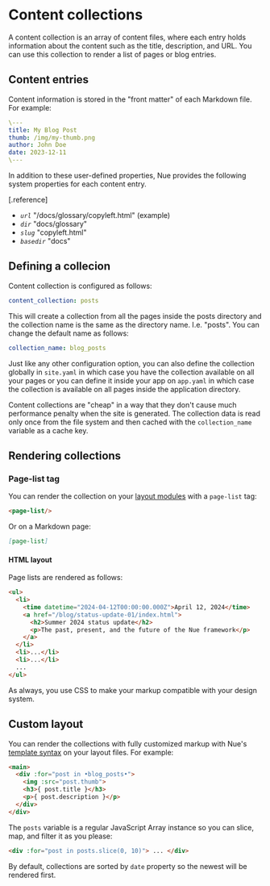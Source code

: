 
# Content collections
A content collection is an array of content files, where each entry holds information about the content such as the title, description, and URL. You can use this collection to render a list of pages or blog entries.


## Content entries
Content information is stored in the "front matter" of each Markdown file. For example:

```yaml
\---
title: My Blog Post
thumb: /img/my-thumb.png
author: John Doe
date: 2023-12-11
\---
```

In addition to these user-defined properties, Nue provides the following system properties for each content entry.

[.reference]
  - *`url`* "/docs/glossary/copyleft.html" (example)
  - *`dir`* "docs/glossary"
  - *`slug`* "copyleft.html"
  - *`basedir`* "docs"



## Defining a collecion
Content collection is configured as follows:

```yaml
content_collection: posts
```

This will create a collection from all the pages inside the posts directory and the collection name is the same as the directory name. I.e. "posts". You can change the default name as follows:

```yaml
collection_name: blog_posts
```

Just like any other configuration option, you can also define the collection globally in `site.yaml` in which case you have the collection available on all your pages or you can define it inside your app on `app.yaml` in which case the collection is available on all pages inside the application directory.

Content collections are "cheap" in a way that they don't cause much performance penalty when the site is generated. The collection data is read only once from the file system and then cached with the `collection_name` variable as a cache key.



## Rendering collections


### Page-list tag
You can render the collection on your [layout modules](custom-layouts.html) with a `page-list` tag:

```html
<page-list/>
```

Or on a Markdown page:

```md
[page-list]
```


#### HTML layout
Page lists are rendered as follows:

```html
<ul>
  <li>
    <time datetime="2024-04-12T00:00:00.000Z">April 12, 2024</time>
    <a href="/blog/status-update-01/index.html">
      <h2>Summer 2024 status update</h2>
      <p>The past, present, and the future of the Nue framework</p>
    </a>
  </li>
  <li>...</li>
  <li>...</li>
  ...
</ul>
```

As always, you use CSS to make your markup compatible with your design system.



## Custom layout
You can render the collections with fully customized markup with Nue's [template syntax](template-syntax.html) on your layout files. For example:


```html
<main>
  <div :for="post in •blog_posts•">
    <img :src="post.thumb">
    <h3>{ post.title }</h3>
    <p>{ post.description }</p>
  </div>
</div>
```

The `posts` variable is a regular JavaScript Array instance so you can slice, map, and filter it as you please:

```html
<div :for="post in posts.slice(0, 10)"> ... </div>
```

By default, collections are sorted by `date` property so the newest will be rendered first.


